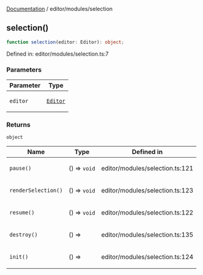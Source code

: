 [Documentation](../../modules.md) / editor/modules/selection

## selection()

```ts
function selection(editor: Editor): object;
```

Defined in: editor/modules/selection.ts:7

### Parameters

<table>
<thead>
<tr>
<th>Parameter</th>
<th>Type</th>
</tr>
</thead>
<tbody>
<tr>
<td>

`editor`

</td>
<td>

[`Editor`](../Editor.md#editor)

</td>
</tr>
</tbody>
</table>

### Returns

`object`

<table>
<thead>
<tr>
<th>Name</th>
<th>Type</th>
<th>Defined in</th>
</tr>
</thead>
<tbody>
<tr>
<td>

`pause()`

</td>
<td>

() => `void`

</td>
<td>

editor/modules/selection.ts:121

</td>
</tr>
<tr>
<td>

`renderSelection()`

</td>
<td>

() => `void`

</td>
<td>

editor/modules/selection.ts:123

</td>
</tr>
<tr>
<td>

`resume()`

</td>
<td>

() => `void`

</td>
<td>

editor/modules/selection.ts:122

</td>
</tr>
<tr>
<td>

`destroy()`

</td>
<td>

() => 

</td>
<td>

editor/modules/selection.ts:135

</td>
</tr>
<tr>
<td>

`init()`

</td>
<td>

() => 

</td>
<td>

editor/modules/selection.ts:124

</td>
</tr>
</tbody>
</table>
